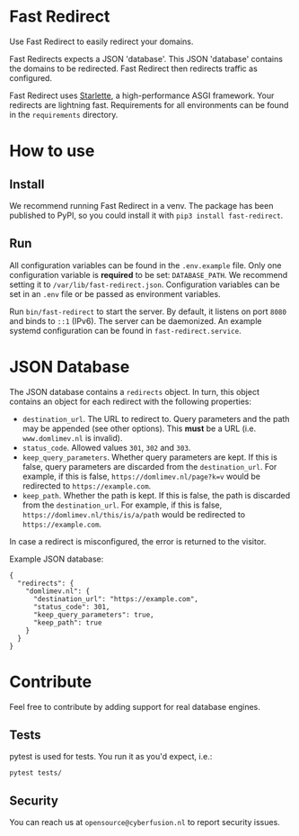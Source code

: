 # Fast Redirect

Use Fast Redirect to easily redirect your domains.

Fast Redirects expects a JSON 'database'. This JSON 'database' contains the domains to be redirected. Fast Redirect then redirects traffic as configured.

Fast Redirect uses [Starlette](https://www.starlette.io/), a high-performance ASGI framework. Your redirects are lightning fast. Requirements for all environments can be found in the `requirements` directory.

# How to use

## Install

We recommend running Fast Redirect in a venv. The package has been published to PyPI, so you could install it with `pip3 install fast-redirect`.

## Run

All configuration variables can be found in the `.env.example` file. Only one configuration variable is **required** to be set: `DATABASE_PATH`. We recommend setting it to `/var/lib/fast-redirect.json`. Configuration variables can be set in an `.env` file or be passed as environment variables.

Run `bin/fast-redirect` to start the server. By default, it listens on port `8080` and binds to `::1` (IPv6). The server can be daemonized. An example systemd configuration can be found in `fast-redirect.service`.

# JSON Database

The JSON database contains a `redirects` object. In turn, this object contains an object for each redirect with the following properties:

* `destination_url`. The URL to redirect to. Query parameters and the path may be appended (see other options). This **must** be a URL (i.e. `www.domlimev.nl` is invalid).
* `status_code`. Allowed values `301`, `302` and `303`.
* `keep_query_parameters`. Whether query parameters are kept. If this is false, query parameters are discarded from the `destination_url`. For example, if this is false, `https://domlimev.nl/page?k=v` would be redirected to `https://example.com`.
* `keep_path`. Whether the path is kept. If this is false, the path is discarded from the `destination_url`. For example, if this is false, `https://domlimev.nl/this/is/a/path` would be redirected to `https://example.com`.

In case a redirect is misconfigured, the error is returned to the visitor.

Example JSON database:

```
{
  "redirects": {
    "domlimev.nl": {
      "destination_url": "https://example.com",
      "status_code": 301,
      "keep_query_parameters": true,
      "keep_path": true
    }
  }
}
```

# Contribute

Feel free to contribute by adding support for real database engines.

## Tests

pytest is used for tests. You run it as you'd expect, i.e.:

    pytest tests/

## Security

You can reach us at `opensource@cyberfusion.nl` to report security issues.
